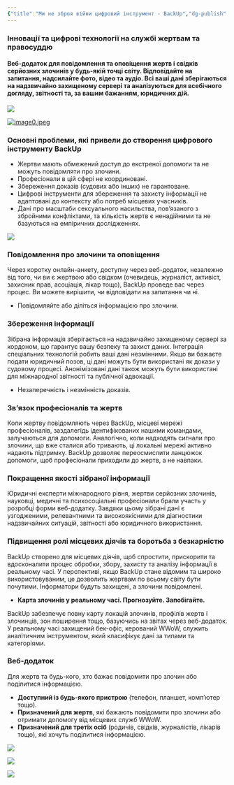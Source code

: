 ```yaml
---
{"title":"Ми не зброя війни цифровий інструмент - BackUp","dg-publish":true,"dg-metatags":null,"dg-home":null,"permalink":"/ukrayinskoyu/back-up/","dgPassFrontmatter":true,"noteIcon":""}
---
```



### Інновації та цифрові технології на службі жертвам та правосуддю

#### Веб-додаток для повідомлення та оповіщення жертв і свідків серйозних злочинів у будь-якій точці світу. Відповідайте на запитання, надсилайте фото, відео та аудіо. Всі ваші дані зберігаються на надзвичайно захищеному сервері та аналізуються для всебічного догляду, звітності та, за вашим бажанням, юридичних дій.

![](https://static.wixstatic.com/media/0320de2d6d0d47f687398a5bcc77e9a7.png/v1/fill/w_308,h_547,al_c,q_85,usm_0.66_1.00_0.01,enc_avif,quality_auto/0320de2d6d0d47f687398a5bcc77e9a7.png)

[![image0.jpeg](https://static.wixstatic.com/media/130d47_9afb2d9704774113b21e7c957397d701~mv2.jpeg/v1/crop/x_0,y_23,w_828,h_1372/fill/w_232,h_385,al_c,q_80,usm_0.66_1.00_0.01,enc_avif,quality_auto/image0.jpeg)](https://back-up-reporting.com/)

### Основні проблеми, які привели до створення цифрового інструменту BackUp

- Жертви мають обмежений доступ до екстреної допомоги та не можуть повідомляти про злочини.
- Професіонали в цій сфері не координовані.
- Збереження доказів (судових або інших) не гарантоване.
- Цифрові інструменти для збереження та захисту інформації не адаптовані до контексту або потреб місцевих учасників.
- Дані про масштаби сексуального насильства, пов’язаного з збройними конфліктами, та кількість жертв є ненадійними та не базуються на емпіричних дослідженнях.

![](https://static.wixstatic.com/media/130d47_4f862771552a462eae2a36b9ff78405e~mv2.jpg/v1/fill/w_99,h_139,al_c,q_80,usm_0.66_1.00_0.01,blur_2,enc_avif,quality_auto/130d47_4f862771552a462eae2a36b9ff78405e~mv2.jpg)

### Повідомлення про злочини та оповіщення

Через коротку онлайн-анкету, доступну через веб-додаток, незалежно від того, чи ви є жертвою або свідком (очевидець, журналіст, активіст, захисник прав, асоціація, лікар тощо), BackUp проведе вас через процес. Ви можете вирішити, чи відповідати на запитання чи ні.

- Повідомляйте або діліться інформацією про злочини.

### Збереження інформації

Зібрана інформація зберігається на надзвичайно захищеному сервері за кордоном, що гарантує вашу безпеку та захист даних. Інтеграція спеціальних технологій робить ваші дані незмінними. Якщо ви бажаєте подати юридичний позов, ці дані можуть бути використані як докази у судовому процесі. Анонімізовані дані також можуть бути використані для міжнародної звітності та публічної адвокації.

- Незаперечність і незмінність доказів.

### Зв’язок професіоналів та жертв

Коли жертву повідомляють через BackUp, місцеві мережі професіоналів, заздалегідь ідентифікованих нашими командами, залучаються для допомоги. Аналогічно, коли надходять сигнали про злочини, що вже сталися або тривають, ці локальні мережі активно надають підтримку. BackUp дозволяє переосмислити ланцюжок допомоги, щоб професіонали приходили до жертв, а не навпаки.

### Покращення якості зібраної інформації

Юридичні експерти міжнародного рівня, жертви серйозних злочинів, науковці, медичні та психосоціальні професіонали брали участь у розробці форми веб-додатку. Завдяки цьому зібрані дані є узгодженими, релевантними та високоякісними для діагностики надзвичайних ситуацій, звітності або юридичного використання.

### Підвищення ролі місцевих діячів та боротьба з безкарністю

BackUp створено для місцевих діячів, щоб спростити, прискорити та вдосконалити процес обробки, збору, захисту та аналізу інформації в реальному часі. У перспективі, якщо BackUp стане відомим та широко використовуваним, це дозволить жертвам по всьому світу бути почутими. Інформатори будуть захищені, а злочини повідомлені.

- **Карта злочинів у реальному часі. Прогнозуйте. Запобігайте.**

BackUp забезпечує повну карту локацій злочинів, профілів жертв і злочинців, зон поширення тощо, базуючись на звітах через веб-додаток. У реальному часі захищений бек-офіс, керований WWoW, служить аналітичним інструментом, який класифікує дані за типами та категоріями.

### Веб-додаток

Для жертв та будь-кого, хто бажає повідомити про злочин або поділитися інформацією.

- **Доступний із будь-якого пристрою** (телефон, планшет, комп’ютер тощо).
- **Призначений для жертв**, які бажають повідомити про злочини або отримати допомогу від місцевих служб WWoW.
- **Призначений для третіх осіб** (родичів, свідків, журналістів, лікарів тощо), які хочуть поділитися інформацією.

![](https://static.wixstatic.com/media/130d47_b2ba787a06084ae68abe3eeb6c2e0c50~mv2.jpg/v1/fill/w_147,h_98,al_c,q_80,usm_0.66_1.00_0.01,blur_2,enc_avif,quality_auto/130d47_b2ba787a06084ae68abe3eeb6c2e0c50~mv2.jpg)

![](https://static.wixstatic.com/media/0320de2d6d0d47f687398a5bcc77e9a7.png/v1/fill/w_82,h_143,al_c,q_85,usm_0.66_1.00_0.01,blur_2,enc_avif,quality_auto/0320de2d6d0d47f687398a5bcc77e9a7.png)

![](https://static.wixstatic.com/media/130d47_2db028d3ba1645b4883873b5f9a696d0~mv2.png/v1/fill/w_65,h_98,al_c,q_85,usm_0.66_1.00_0.01,blur_2,enc_avif,quality_auto/130d47_2db028d3ba1645b4883873b5f9a696d0~mv2.png)